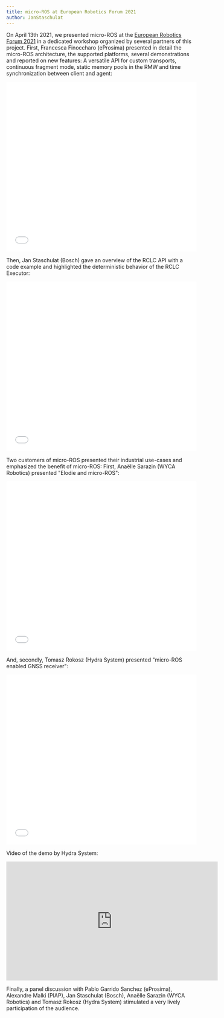 ```yaml
---
title: micro-ROS at European Robotics Forum 2021
author: JanStaschulat
---
```


On April 13th 2021, we presented micro-ROS at the [European Robotics Forum 2021](https://www.eu-robotics.net/robotics_forum/) in a dedicated workshop organized by several partners of this project. First, Francesca Finoccharo (eProsima) presented in detail the micro-ROS architecture, the supported platforms, several demonstrations and reported on new features: A versatile API for custom transports, continuous fragment mode, static memory pools in the RMW and time synchronization between client and agent:

<embed src="/download/2021-04-13-ERF-eprosima.pdf" type="application/pdf" width="100%" height="450px"/>

Then, Jan Staschulat (Bosch) gave an overview of the RCLC API with a code example and highlighted the deterministic behavior of the RCLC Executor: 

<embed src="/download/2021-04-13-ERF-bosch.pdf" type="application/pdf" width="100%" height="450px"/>

Two customers of micro-ROS presented their industrial use-cases and emphasized the benefit of micro-ROS: First, Ana&euml;lle Sarazin (WYCA Robotics) presented "Elodie and micro-ROS":

<embed src="/download/2021-04-13-ERF-wyca.pdf" type="application/pdf" width="100%" height="450px"/>

And, secondly, Tomasz Rokosz (Hydra System) presented "micro-ROS enabled GNSS receiver":

<embed src="/download/2021-04-13-ERF-hydra.pdf" type="application/pdf" width="100%" height="450px"/>

Video of the demo by Hydra System:
<iframe width="560" height="315" src="https://www.youtube.com/embed/hTEnTju1Qkg" title="YouTube video player" frameborder="0" allow="accelerometer; autoplay; clipboard-write; encrypted-media; gyroscope; picture-in-picture" allowfullscreen></iframe>

Finally, a panel discussion with Pablo Garrido Sanchez (eProsima), Alexandre Malki (PIAP), Jan Staschulat (Bosch), Ana&euml;lle Sarazin (WYCA Robotics) and Tomasz Rokosz (Hydra System) stimulated a very lively participation of the audience.
